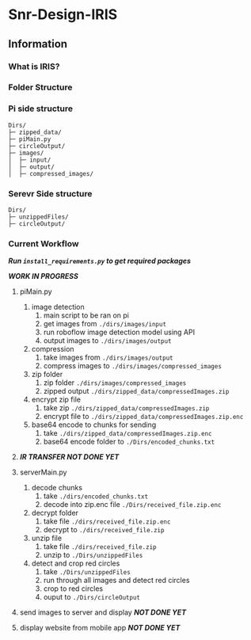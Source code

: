 # Snr-Design-IRIS

## Information

### What is IRIS?

### Folder Structure

### Pi side structure

```
Dirs/
├─ zipped_data/
├─ piMain.py
├─ circleOutput/
├─ images/
│  ├─ input/
│  ├─ output/
│  ├─ compressed_images/
```

### Serevr Side structure

```
Dirs/
├─ unzippedFiles/
├─ circleOutput/
```

### Current Workflow

***Run `install_requirements.py` to get required packages***

***WORK IN PROGRESS***

1. piMain.py
    1. image detection
        1. main script to be ran on pi
        2. get images from `./dirs/images/input`
        3. run roboflow image detection model using API
        4. output images to `./dirs/images/output`
    2. compression
        1. take images from `./dirs/images/output`
        2. compress images to `./dirs/images/compressed_images`
    3. zip folder
        1. zip folder `./dirs/images/compressed_images`
        2. zipped output `./dirs/zipped_data/compressedImages.zip`
    4. encrypt zip file
        1. take zip `./dirs/zipped_data/compressedImages.zip`
        2. encrypt file to `./dirs/zipped_data/compressedImages.zip.enc`
    5. base64 encode to chunks for sending
        1. take `./dirs/zipped_data/compressedImages.zip.enc`
        2. base64 encode folder to `./Dirs/encoded_chunks.txt`

2. ***IR TRANSFER NOT DONE YET***

3. serverMain.py
    1. decode chunks
        1. take `./dirs/encoded_chunks.txt`
        2. decode into zip.enc file `./Dirs/received_file.zip.enc`
    2. decrypt folder
        1. take file `./dirs/received_file.zip.enc`
        2. decrypt to `./dirs/received_file.zip`
    3. unzip file
        1. take file `./dirs/received_file.zip`
        2. unzip to `./Dirs/unzippedFiles`
    4. detect and crop red circles
        1. take `./Dirs/unzippedFiles`
        2. run through all images and detect red circles
        3. crop to red circles
        4. ouput to `./Dirs/circleOutput`

4. send images to server and display ***NOT DONE YET***

5. display website from mobile app ***NOT DONE YET***
